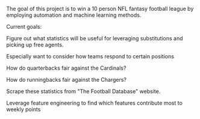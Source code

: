 The goal of this project is to win a 10 person NFL fantasy football league by employing automation and machine learning methods.

Current goals: 

Figure out what statistics will be useful for leveraging substitutions and picking up free agents.

  Especially want to consider how teams respond to certain positions
  
  How do quarterbacks fair against the Cardinals?
  
  How do runningbacks fair against the Chargers?
  
Scrape these statistics from "The Football Database" website.

Leverage feature engineering to find which features contribute most to weekly points
